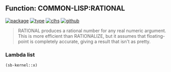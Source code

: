 ## Function: COMMON-LISP:RATIONAL
[![package](https://img.shields.io/badge/Package-COMMON--LISP-5f9ea0.svg?style=social&colorA=999999)](../) [![type](https://img.shields.io/badge/Type-Function-5f9ea0.svg?style=social&colorA=999999)](../#function) [![clhs](https://img.shields.io/badge/CLHS-RATIONAL-5f9ea0.svg?style=social&colorA=999999)](http://www.lispworks.com/documentation/HyperSpec/Body/a_ration.htm) [![github](https://img.shields.io/badge/GitHub-View_the_source-5f9ea0.svg?style=social&colorA=999999&logo=github)](https://github.com/sbcl/sbcl/blob/master/src/code/float.lisp/) 

> RATIONAL produces a rational number for any real numeric argument. This is
> more efficient than RATIONALIZE, but it assumes that floating-point is
> completely accurate, giving a result that isn't as pretty.

### Lambda list
```cl
(sb-kernel::x)
```
